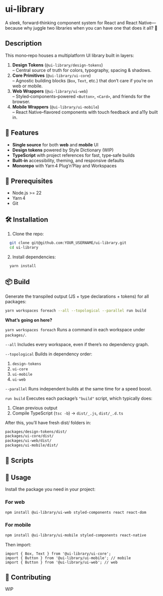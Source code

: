 # ui-library

A sleek, forward‑thinking component system for React and React Native—because why juggle two libraries when you can have one that does it all? 🚀

## Description

This mono‑repo houses a multiplatform UI library built in layers:

1. **Design Tokens** (`@ui-library/design-tokens`)  
   – Central source of truth for colors, typography, spacing & shadows.
2. **Core Primitives** (`@ui-library/ui-core`)  
   – Agnostic building blocks (`Box`, `Text`, etc.) that don’t care if you’re on web or mobile.
3. **Web Wrappers** (`@ui-library/ui-web`)  
   – Styled‑components–powered `<Button>`, `<Card>`, and friends for the browser.
4. **Mobile Wrappers** (`@ui-library/ui-mobile`)  
   – React Native–flavored components with touch feedback and a11y built in.

## 🚀 Features

- **Single source** for both **web** and **mobile** UI
- **Design tokens** powered by Style Dictionary (WIP)
- **TypeScript** with project references for fast, type‑safe builds
- **Built‑in** accessibility, theming, and responsive defaults
- **Monorepo** with Yarn 4 Plug’n’Play and Workspaces

## 💾 Prerequisites

- Node.js >= 22
- Yarn 4
- Git

## 🛠 Installation

1. Clone the repo:

```bash
  git clone git@github.com:YOUR_USERNAME/ui-library.git
  cd ui-library
```

2. Install dependencies:

```bash
  yarn install
```

## 📦 Build

Generate the transpiled output (JS + type declarations + tokens) for all packages:

```bash
yarn workspaces foreach --all --topological --parallel run build
```

**What’s going on here?**

`yarn workspaces foreach`
Runs a command in each workspace under `packages/`.

`--all`
Includes every workspace, even if there’s no dependency graph.

`--topological`
Builds in dependency order:

1. `design-tokens`
2. `ui-core`
3. `ui-mobile`
4. `ui-web`

`--parallel`
Runs independent builds at the same time for a speed boost.

`run build`
Executes each package’s `"build"` script, which typically does:

1. Clean previous output
2. Compile TypeScript (`tsc -b`) → `dist/_.js`, `dist/_.d.ts`

After this, you’ll have fresh dist/ folders in:

```bash
packages/design-tokens/dist/
packages/ui-core/dist/
packages/ui-web/dist/
packages/ui-mobile/dist/
```

## 🔧 Scripts

## 📖 Usage

Install the package you need in your project:

### For web

```bash
npm install @ui-library/ui-web styled-components react react-dom
```

### For mobile

```bash
npm install @ui-library/ui-mobile styled-components react-native
```

Then import:

```tsx
import { Box, Text } from '@ui-library/ui-core';
import { Button } from '@ui-library/ui-mobile'; // mobile
import { Button } from '@ui-library/ui-web'; // web
```

## 🤝 Contributing

WIP
